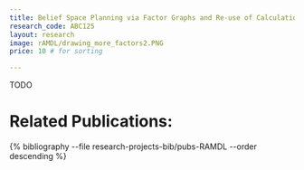 ```yaml
---
title: Belief Space Planning via Factor Graphs and Re-use of Calculation
research_code: ABC125
layout: research
image: rAMDL/drawing_more_factors2.PNG
price: 10 # for sorting 

---
```


TODO

# Related Publications: 
{% bibliography --file research-projects-bib/pubs-RAMDL --order descending %}

